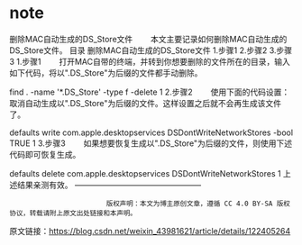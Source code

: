 # note

删除MAC自动生成的DS_Store文件
    本文主要记录如何删除MAC自动生成的DS_Store文件。
目录
删除MAC自动生成的DS_Store文件
1.步骤1
2.步骤2
3.步骤3
1.步骤1
    打开MAC自带的终端，并转到你想要删除的文件所在的目录，输入如下代码，将以".DS_Store"为后缀的文件都手动删除。

find . -name '*.DS_Store' -type f -delete
1
2.步骤2
    使用下面的代码设置：取消自动生成以".DS_Store"为后缀的文件。这样设置之后就不会再生成该文件了。

defaults write com.apple.desktopservices DSDontWriteNetworkStores -bool TRUE
1
3.步骤3
    如果想要恢复生成以".DS_Store"为后缀的文件，则使用下述代码即可恢复生成。

defaults delete com.apple.desktopservices DSDontWriteNetworkStores
1
上述结果亲测有效。
————————————————

                            版权声明：本文为博主原创文章，遵循 CC 4.0 BY-SA 版权协议，转载请附上原文出处链接和本声明。
                        
原文链接：https://blog.csdn.net/weixin_43981621/article/details/122405264
